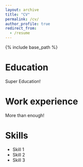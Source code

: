 ```yaml
---
layout: archive
title: "CV"
permalink: /cv/
author_profile: true
redirect_from:
  - /resume
---
```


{% include base_path %}

Education
======
Super Education!

Work experience
======
More than enough!
  
Skills
======
* Skill 1
* Skill 2
* Skill 3
